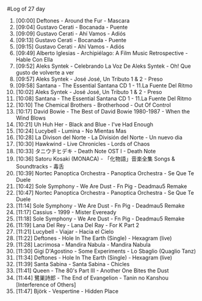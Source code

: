 #Log of 27 day

1. [00:00] Deftones - Around the Fur - Mascara
1. [09:04] Gustavo Cerati - Bocanada - Puente
1. [09:09] Gustavo Cerati - Ahí Vamos - Adiós
1. [09:13] Gustavo Cerati - Bocanada - Puente
1. [09:15] Gustavo Cerati - Ahí Vamos - Adiós
1. [09:49] Alberto Iglesias - Archipiélago: A Film Music Retrospective - Hable Con Ella
1. [09:52] Aleks Syntek - Celebrando La Voz De Aleks Syntek - Oh! Que gusto de volverte a ver
1. [09:57] Aleks Syntek - José José, Un Tributo 1 & 2 - Preso
1. [09:58] Santana - The Essential Santana CD 1 - 11.La Fuente Del Ritmo
1. [10:02] Aleks Syntek - José José, Un Tributo 1 & 2 - Preso
1. [10:08] Santana - The Essential Santana CD 1 - 11.La Fuente Del Ritmo
1. [10:10] The Chemical Brothers - Brotherhood - Out Of Control
1. [10:17] David Bowie - The Best of David Bowie 1980-1987 - When the Wind Blows
1. [10:21] Uh Huh Her - Black and Blue - I've Had Enough
1. [10:24] Lucybell - Lumina - No Mientas Mas
1. [10:28] La Divison del Norte - La División del Norte - Un nuevo dia
1. [10:30] Hawkwind - Live Chronicles - Lords of Chaos
1. [10:33] タニウチヒデキ - Death Note OST I - Death Note
1. [10:36] Satoru Kosaki (MONACA) - 「化物語」音楽全集 Songs & Soundtracks - 毒舌
1. [10:39] Nortec Panoptica Orchestra - Panoptica Orchestra - Se Que Te Duele
1. [10:42] Sole Symphony - We Are Dust - Fn Pig - Deadmau5 Remake
1. [10:47] Nortec Panoptica Orchestra - Panoptica Orchestra - Se Que Te Duele
1. [11:14] Sole Symphony - We Are Dust - Fn Pig - Deadmau5 Remake
1. [11:17] Cassius - 1999 - Mister Eveready
1. [11:18] Sole Symphony - We Are Dust - Fn Pig - Deadmau5 Remake
1. [11:19] Lana Del Rey - Lana Del Ray - For K Part 2
1. [11:21] Lucybell - Viajar - Hacia el Cielo
1. [11:22] Deftones - Hole In The Earth (Single) - Hexagram (live)
1. [11:28] Lacrimosa - Mandira Nabula - Mandira Nabula
1. [11:30] Gigi D'Agostino - Some Experiments - Lo Sbaglio (Quaglio Tanz)
1. [11:34] Deftones - Hole In The Earth (Single) - Hexagram (live)
1. [11:39] Santa Sabina - Santa Sabina - Chicles
1. [11:41] Queen - The 80's Part III - Another One Bites the Dust
1. [11:44] 鷺巣詩郎 - The End of Evangelion - Tanin no Kanshou [Interference of Others]
1. [11:47] Björk - Vespertine - Hidden Place
